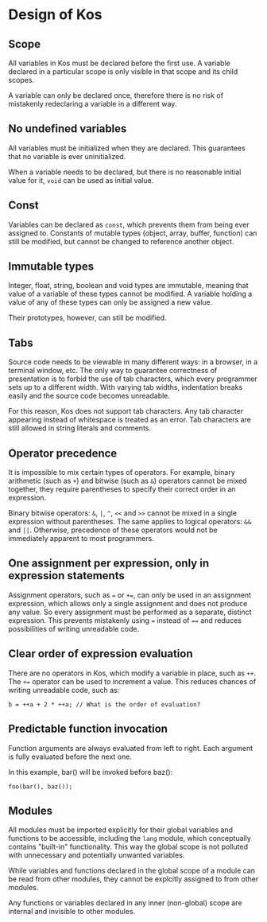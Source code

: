 ﻿Design of Kos
=============

Scope
-----

All variables in Kos must be declared before the first use.  A variable
declared in a particular scope is only visible in that scope and its
child scopes.

A variable can only be declared once, therefore there is no risk of mistakenly
redeclaring a variable in a different way.


No undefined variables
----------------------

All variables must be initialized when they are declared.  This guarantees
that no variable is ever uninitialized.

When a variable needs to be declared, but there is no reasonable initial value
for it, `void` can be used as initial value.


Const
-----

Variables can be declared as `const`, which prevents them from being ever
assigned to.  Constants of mutable types (object, array, buffer, function)
can still be modified, but cannot be changed to reference another object.


Immutable types
---------------

Integer, float, string, boolean and void types are immutable, meaning that
value of a variable of these types cannot be modified.  A variable holding
a value of any of these types can only be assigned a new value.

Their prototypes, however, can still be modified.


Tabs
----

Source code needs to be viewable in many different ways: in a browser, in a
terminal window, etc.  The only way to guarantee correctness of presentation
is to forbid the use of tab characters, which every programmer sets up to
a different width.  With varying tab widths, indentation breaks easily and
the source code becomes unreadable.

For this reason, Kos does not support tab characters.  Any tab character
appearing instead of whitespace is treated as an error.  Tab characters are
still allowed in string literals and comments.


Operator precedence
-------------------

It is impossible to mix certain types of operators.  For example, binary
arithmetic (such as `+`) and bitwise (such as `&`) operators cannot be mixed
together, they require parentheses to specify their correct order in
an expression.

Binary bitwise operators: `&`, `|`, `^`, `<<` and `>>` cannot be mixed in
a single expression without parentheses.  The same applies to logical
operators: `&&` and `||`.  Otherwise, precedence of these operators would not
be immediately apparent to most programmers.


One assignment per expression, only in expression statements
------------------------------------------------------------

Assignment operators, such as `=` or `+=`, can only be used in an assignment
expression, which allows only a single assignment and does not produce any
value.  So every assignment must be performed as a separate, distinct
expression.  This prevents mistakenly using `=` instead of `==` and reduces
possibilities of writing unreadable code.


Clear order of expression evaluation
------------------------------------

There are no operators in Kos, which modify a variable in place, such as `++`.
The `+=` operator can be used to increment a value.  This reduces chances of
writing unreadable code, such as:

    b = ++a + 2 * ++a; // What is the order of evaluation?


Predictable function invocation
-------------------------------

Function arguments are always evaluated from left to right.  Each argument is
fully evaluated before the next one.

In this example, bar() will be invoked before baz():

    foo(bar(), baz());


Modules
-------

All modules must be imported explicitly for their global variables and
functions to be accessible, including the `lang` module, which conceptually
contains "built-in" functionality.  This way the global scope is not polluted
with unnecessary and potentially unwanted variables.

While variables and functions declared in the global scope of a module can
be read from other modules, they cannot be explcitly assigned to from other
modules.

Any functions or variables declared in any inner (non-global) scope are
internal and invisible to other modules.
